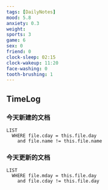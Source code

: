 ```yaml
---
tags: [DailyNotes]
mood: 5.8
anxiety: 0.3
weight:
sports: 3
game: 6
sex: 0
friend: 0
clock-sleep: 02:15
clock-wakeup: 11:20
face-washing: 0
tooth-brushing: 1
---
```


## TimeLog


### 今天新建的文档
```dataview
LIST 
  WHERE file.cday = this.file.day
    and file.name != this.file.name
```

### 今天更新的文档
```dataview
LIST
  WHERE file.mday = this.file.day
    and file.cday != this.file.day
```
